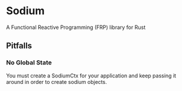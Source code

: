 # Sodium
A Functional Reactive Programming (FRP) library for Rust

## Pitfalls

### No Global State

You must create a SodiumCtx for your application and keep passing it around in order to create sodium objects.
